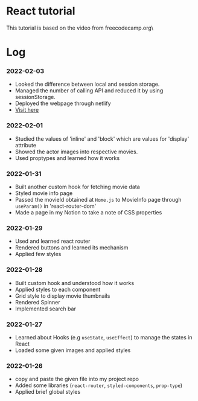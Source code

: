 # React tutorial

This tutorial is based on the video from freecodecamp.org\

# Log

### 2022-02-03
- Looked the difference between local and session storage.
- Managed the number of calling API and reduced it by using sessionStorage.
- Deployed the webpage through netlify 
- [Visit here](https://dreamy-mcclintock-b1c1c6.netlify.app/)

### 2022-02-01
- Studied the values of 'inline' and 'block' which are values for 'display' attribute
- Showed the actor images into respective movies.
- Used proptypes and learned how it works

### 2022-01-31
- Built another custom hook for fetching movie data
- Styled movie info page
- Passed the movieId obtained at `Home.js` to MovieInfo page through `useParam()` in 'react-router-dom'
- Made a page in my Notion to take a note of CSS properties

### 2022-01-29
- Used and learned react router
- Rendered buttons and learned its mechanism
- Applied few styles

### 2022-01-28
- Built custom hook and understood how it works
- Applied styles to each component
- Grid style to display movie thumbnails
- Rendered Spinner
- Implemented search bar

### 2022-01-27
- Learned about Hooks (e.g `useState`, `useEffect`) to manage the states in React
- Loaded some given images and applied styles

### 2022-01-26
- copy and paste the given file into my project repo
- Added some libraries (`react-router`, `styled-components`, `prop-type`)
- Applied brief global styles

